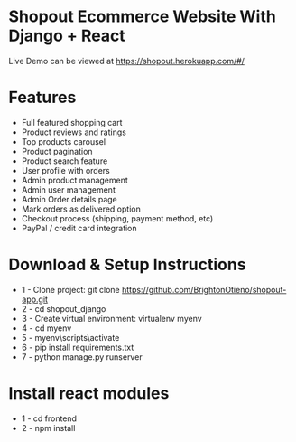 # Shopout Ecommerce Website With Django + React

Live Demo can be viewed at https://shopout.herokuapp.com/#/







# Features
* Full featured shopping cart
* Product reviews and ratings
* Top products carousel
* Product pagination
* Product search feature
* User profile with orders
* Admin product management
* Admin user management
* Admin Order details page
* Mark orders as delivered option
* Checkout process (shipping, payment method, etc)
* PayPal / credit card integration


# Download & Setup Instructions

* 1 - Clone project: git clone https://github.com/BrightonOtieno/shopout-app.git
* 2 - cd shopout_django
* 3 - Create virtual environment: virtualenv myenv
* 4 - cd myenv
* 5 - myenv\scripts\activate
* 6 - pip install requirements.txt
* 7 - python manage.py runserver

# Install react modules
* 1 - cd frontend
* 2 - npm install
